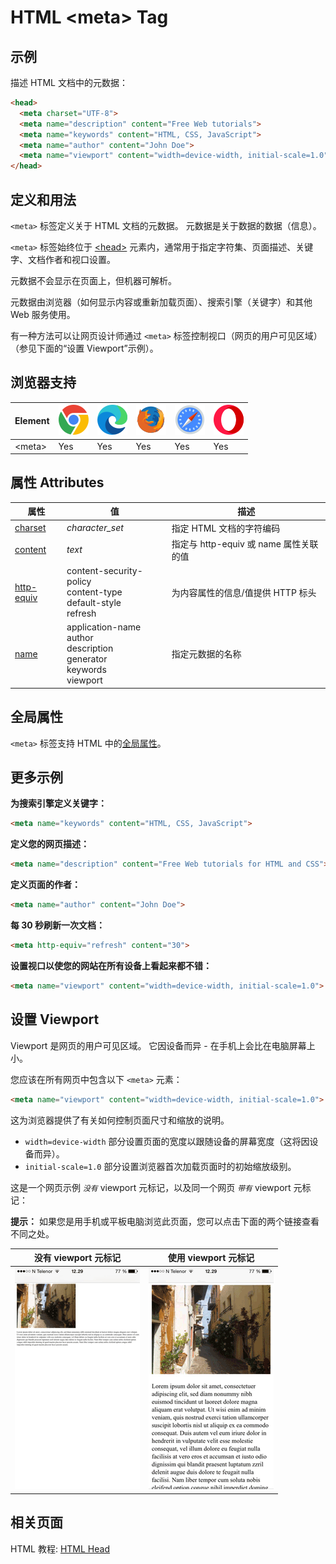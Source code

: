 HTML \<meta> Tag
===

## 示例

描述 HTML 文档中的元数据：

```html
<head>
  <meta charset="UTF-8">
  <meta name="description" content="Free Web tutorials">
  <meta name="keywords" content="HTML, CSS, JavaScript">
  <meta name="author" content="John Doe">
  <meta name="viewport" content="width=device-width, initial-scale=1.0">
</head>
```

## 定义和用法

`<meta>` 标签定义关于 HTML 文档的元数据。 元数据是关于数据的数据（信息）。

`<meta>` 标签始终位于 [\<head>](./head.md) 元素内，通常用于指定字符集、页面描述、关键字、文档作者和视口设置。

元数据不会显示在页面上，但机器可解析。

元数据由浏览器（如何显示内容或重新加载页面）、搜索引擎（关键字）和其他 Web 服务使用。

有一种方法可以让网页设计师通过 `<meta>` 标签控制视口（网页的用户可见区域）（参见下面的“设置 Viewport”示例）。

## 浏览器支持

| Element | ![chrome][1] | ![edge][2] | ![firefox][3] | ![safari][4] | ![opera][5] |
| ------- | --- | --- | --- | --- | --- |
| \<meta> | Yes | Yes | Yes | Yes | Yes |

## 属性 Attributes

| 属性 | 值 | 描述 |
| ---- | ---- | ---- |
| [charset](./meta_charset.md)       | *character\_set* | 指定 HTML 文档的字符编码 |
| [content](./meta_content.md)       | *text* | 指定与 http-equiv 或 name 属性关联的值 |
| [http-equiv](./meta_http_equiv.md) | content-security-policy<br>content-type<br>default-style<br>refresh       | 为内容属性的信息/值提供 HTTP 标头 |
| [name](./meta_name.md)             | application-name<br>author<br>description<br>generator<br>keywords<br>viewport | 指定元数据的名称 |

## 全局属性

`<meta>` 标签支持 HTML 中的[全局属性](../reference/standardattributes.md)。


## 更多示例

**为搜索引擎定义关键字：**

```html
<meta name="keywords" content="HTML, CSS, JavaScript">
```

**定义您的网页描述：**

```html
<meta name="description" content="Free Web tutorials for HTML and CSS">
```

**定义页面的作者：**

```html
<meta name="author" content="John Doe">
```

**每 30 秒刷新一次文档：**

```html
<meta http-equiv="refresh" content="30">
```

**设置视口以使您的网站在所有设备上看起来都不错：**

```html
<meta name="viewport" content="width=device-width, initial-scale=1.0">
```

## 设置 Viewport

Viewport 是网页的用户可见区域。 它因设备而异 - 在手机上会比在电脑屏幕上小。

您应该在所有网页中包含以下 `<meta>` 元素：

```html
<meta name="viewport" content="width=device-width, initial-scale=1.0">
```

这为浏览器提供了有关如何控制页面尺寸和缩放的说明。

- `width=device-width` 部分设置页面的宽度以跟随设备的屏幕宽度（这将因设备而异）。
- `initial-scale=1.0` 部分设置浏览器首次加载页面时的初始缩放级别。

这是一个网页示例 *`没有`* viewport 元标记，以及同一个网页 *`带有`* viewport 元标记：

**提示：** 如果您是用手机或平板电脑浏览此页面，您可以点击下面的两个链接查看不同之处。

没有 viewport 元标记 | 使用 viewport 元标记
---- | ----
![](../assets/responsive_viewport1.png) | ![](../assets/responsive_viewport2.png)

## 相关页面

HTML 教程: [HTML Head](../tutorial/head.md)


[1]: ../assets/chrome.svg
[2]: ../assets/edge.svg
[3]: ../assets/firefox.svg
[4]: ../assets/safari.svg
[5]: ../assets/opera.svg